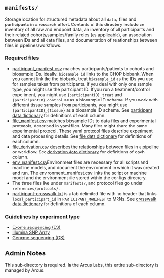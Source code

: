 ## `manifests/`

Storage location for structured metadata about all `data/` files and participants in a research effort. Contents of this directory include an inventory of all raw and endpoint data, an inventory of all participants and their related cohorts/samples/family roles (as applicable), an association between IDs and all data files, and documentation of relationships between files in pipelines/workflows.

### Required files

* [participant\_manifest.csv](participant_manifest.csv) matches participants/patients to cohorts and biosample IDs. Ideally, `biosample_id` links to the CHOP biobank. When you cannot link the the biobank, treat `biosample_id` as the IDs you use for samples taken from participants. If you deal with only one sample type, you might use the participant ID. If you run a treatment/control experiment, you might use `{participantID}_treat` and `{participantID}_control` as as a biosample ID scheme. If you work with different tissue samples from participants, you might use `{participantID}_{tissue}` as a biosample ID scheme. See [participant data dictionary](data_dicts/participant_manifest.csv) for definitions of each column. 
* [file\_manifest.csv](file_manifest.csv) matches biosample IDs to data files and experimental protocols, described in yaml files. Many files might share the same experimental protocol. These yaml protocol files describe experiment and data processing details. See [file data dictionary](data_dicts/file_manifest.csv) for definitions of each column.
* [file\_derivation.csv](file_derivation.csv) describes the relationships between files in a pipeline or workflow. See [derivation data dictionary](data_dicts/file_derivation.csv) for definitions of each column.
* [env\_manifest.csv](env_manifest.csv)Environment files are necessary for all scripts and machine models, and document the environment in which it was created and run. The environment_manifest.csv links the script or machine model and the environment file stored within the configs directory.
* The three files live under `manifests/`, and protocol files go under `references/protocols/`.
* [participant-crosswalk.txt](participant-crosswalk.txt) is a tab delimited file with no header that links `local_participant_id` in `PARTICIPANT_MANIFEST` to MRNs. See [crosswalk data dictionary](data_dicts/participant_crosswalk.csv) for definitions of each column.


### Guidelines by experiment type
* [Exome sequencing (ES)](https://github.research.chop.edu/evansj/arcus-es-ingestion/blob/master/README.md)
* [Illumina SNP Array](https://github.research.chop.edu/evansj/arcus-illumina_array-ingestion/blob/master/README.md)
* [Genome sequencing (GS)](https://github.research.chop.edu/arcus/arcus-gs-ingestion/blob/master/README.md)

## Admin Notes

This sub-directory is required. In the Arcus Labs, this entire sub-directory is managed by Arcus.

